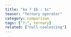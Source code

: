 ```yaml
---
title: "$a ? $b : $c"
teaser: "Ternary operator"
category: comparison
tags: ["?:", ternary]
related: ["null-coalescing"]
---
```


```php
```
